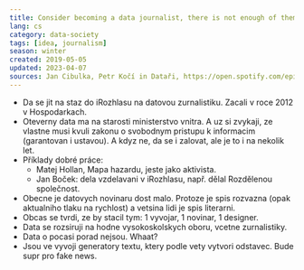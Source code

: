 ```yaml
---
title: Consider becoming a data journalist, there is not enough of them
lang: cs
category: data-society
tags: [idea, journalism]
season: winter
created: 2019-05-05
updated: 2023-04-07
sources: Jan Cibulka, Petr Kočí in Dataři, https://open.spotify.com/episode/1rwPmT7odS6PLjJmp08BIZ
---
```


- Da se jit na staz do iRozhlasu na datovou zurnalistiku. Zacali v roce 2012 v Hospodarkach.
- Oteverny data ma na starosti ministerstvo vnitra. A uz si zvykaji, ze vlastne musi kvuli zakonu o svobodnym pristupu k informacim (garantovan i ustavou). A kdyz ne, da se i zalovat, ale je to i na nekolik let.
- Příklady dobré práce:
	- Matej Hollan, Mapa hazardu, jeste jako aktivista.
	- Jan Boček: dela vzdelavani v iRozhlasu, např. dělal Rozdělenou společnost.
- Obecne je datovych novinaru dost malo. Protoze je spis rozvazna (opak aktualniho tlaku na rychlost) a vetsina lidi je spis literarni.
- Obcas se tvrdi, ze by stacil tym: 1 vyvojar, 1 novinar, 1 designer.
- Data se rozsiruji na hodne vysokoskolskych oboru, vcetne zurnalistiky.
- Data o pocasi porad nejsou. Whaat?
- Jsou ve vyvoji generatory textu, ktery podle vety vytvori odstavec. Bude supr pro fake news.